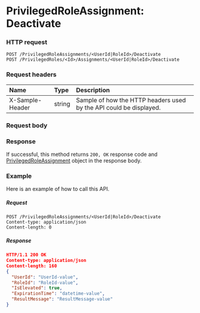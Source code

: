 # PrivilegedRoleAssignment: Deactivate


### HTTP request
```http
POST /PrivilegedRoleAssignments/<UserId|RoleId>/Deactivate
POST /PrivilegedRoles/<Id>/Assignments/<UserId|RoleId>/Deactivate

```
### Request headers
| Name       | Type | Description|
|:---------------|:--------|:----------|
| X-Sample-Header  | string  | Sample of how the HTTP headers used by the API could be displayed.|

### Request body

### Response
If successful, this method returns `200, OK` response code and [PrivilegedRoleAssignment](../resources/privilegedroleassignment.md) object in the response body.

### Example
Here is an example of how to call this API.
##### Request
```http
POST /PrivilegedRoleAssignments/<UserId|RoleId>/Deactivate
Content-type: application/json
Content-length: 0
```
##### Response
```json
HTTP/1.1 200 OK
Content-type: application/json
Content-length: 160
{
  "UserId": "UserId-value",
  "RoleId": "RoleId-value",
  "IsElevated": true,
  "ExpirationTime": "datetime-value",
  "ResultMessage": "ResultMessage-value"
}
```

<!-- uuid: b78f2ac0-af06-4879-9637-d742f2ab502d
2015-10-12 23:35:02 UTC -->
